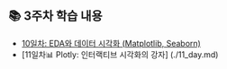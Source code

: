 ## 📚 3주차 학습 내용

- [10일차: EDA와 데이터 시각화 (Matplotlib, Seaborn)](./10_day.md)
- [11일차📊 Plotly: 인터랙티브 시각화의 강자] (./11_day.md)
